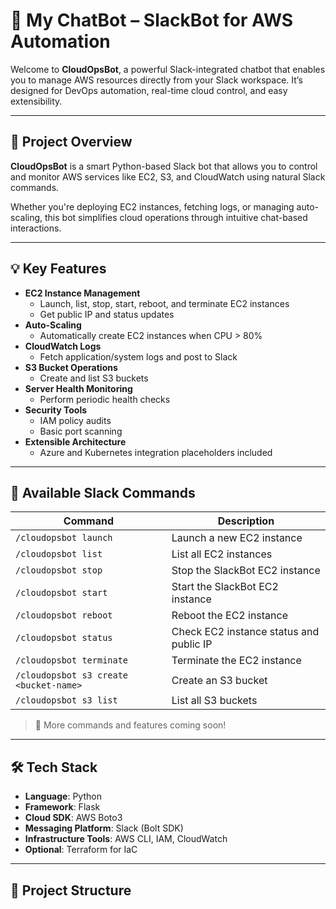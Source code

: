 # 🤖 My ChatBot – SlackBot for AWS Automation

Welcome to **CloudOpsBot**, a powerful Slack-integrated chatbot that enables you to manage AWS resources directly from your Slack workspace. It’s designed for DevOps automation, real-time cloud control, and easy extensibility.

---

## 🚀 Project Overview

**CloudOpsBot** is a smart Python-based Slack bot that allows you to control and monitor AWS services like EC2, S3, and CloudWatch using natural Slack commands.

Whether you're deploying EC2 instances, fetching logs, or managing auto-scaling, this bot simplifies cloud operations through intuitive chat-based interactions.

---

## 💡 Key Features

- **EC2 Instance Management**
  - Launch, list, stop, start, reboot, and terminate EC2 instances
  - Get public IP and status updates
- **Auto-Scaling**
  - Automatically create EC2 instances when CPU > 80%
- **CloudWatch Logs**
  - Fetch application/system logs and post to Slack
- **S3 Bucket Operations**
  - Create and list S3 buckets
- **Server Health Monitoring**
  - Perform periodic health checks
- **Security Tools**
  - IAM policy audits
  - Basic port scanning
- **Extensible Architecture**
  - Azure and Kubernetes integration placeholders included

---

## 💬 Available Slack Commands

| Command | Description |
|--------|-------------|
| `/cloudopsbot launch` | Launch a new EC2 instance |
| `/cloudopsbot list` | List all EC2 instances |
| `/cloudopsbot stop` | Stop the SlackBot EC2 instance |
| `/cloudopsbot start` | Start the SlackBot EC2 instance |
| `/cloudopsbot reboot` | Reboot the EC2 instance |
| `/cloudopsbot status` | Check EC2 instance status and public IP |
| `/cloudopsbot terminate` | Terminate the EC2 instance |
| `/cloudopsbot s3 create <bucket-name>` | Create an S3 bucket |
| `/cloudopsbot s3 list` | List all S3 buckets |

> 🔧 More commands and features coming soon!

---

## 🛠️ Tech Stack

- **Language**: Python
- **Framework**: Flask
- **Cloud SDK**: AWS Boto3
- **Messaging Platform**: Slack (Bolt SDK)
- **Infrastructure Tools**: AWS CLI, IAM, CloudWatch
- **Optional**: Terraform for IaC

---

## 📁 Project Structure

